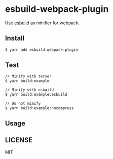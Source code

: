 # esbuild-webpack-plugin

Use [esbuild](https://github.com/evanw/esbuild) as minifier for webpack.

## Install

```bash
$ yarn add esbuild-webpack-plugin
```

## Test

```bash
// Minify with terser
$ yarn build:example

// Minify with esbuild
$ yarn build:example:esbuild

// Do not minify
$ yarn build:example:nocompress
```

## Usage

## LICENSE

MIT
